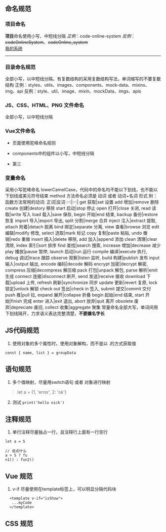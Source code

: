 ## 命名规范
  ### 项目命名
  **项目**命名使用小写、中短线分隔
  *正例*：code-online-system
  *反例*：~~codeOnlineSystem~~、~~codeOnline_system~~ \
  [我的系统](http://www.jscode.space)
  ***
  <!-- ![演示](https://img1.baidu.com/it/u=722430420,1974228945&fm=253&fmt=auto&app=138&f=JPEG?w=889&h=500) -->

  ### 目录命名规范
  全部小写，以中短线分隔，有复数结构的采用复数结构写法，单词缩写的不要复数结构
  正例：styles、utils、images、components、mock-data、mixins、img、api
  反例：style、util、image、mixin、mockData、imgs、apis

  ### JS、CSS、HTML、PNG 文件命名
  全部小写，以中短线分隔

  ### Vue文件命名
  * 页面使用驼峰命名规则
  - components中的组件以小写，中短线分隔

  + 第三

  ### 变量命名
  采用小写驼峰命名 lowerCamelCase，代码中的命名均不能以下划线，也不能以下划线或美元符号结束
  method 方法命名必须是 动词 或者 动词+名词 形式
  附： 函数方法常用的动词:
  正词|反词
  :-:|:-:|
  get 获取|set 设置
  add 增加|remove 删除
  create 创建|destory 移除
  start 启动|stop 停止
open 打开|close 关闭,
read 读取|write 写入
load 载入|save 保存,
begin 开始|end 结束,
backup 备份|restore 恢复
import 导入|export 导出,
split 分割|merge 合并
inject 注入|extract 提取,
attach 附着|detach 脱离
bind 绑定|separate 分离,
view 查看|browse 浏览
edit 编辑|modify 修改,
select 选取|mark 标记
copy 复制|paste 粘贴,
undo 撤销|redo 重做
insert 插入|delete 移除,
add 加入|append 添加
clean 清理|clear 清除,
index 索引|sort 排序
find 查找|search 搜索,
increase 增加|decrease 减少
play 播放|pause 暂停,
launch 启动|run 运行
compile 编译|execute 执行,
debug 调试|trace 跟踪
observe 观察|listen 监听,
build 构建|publish 发布
input 输入|output 输出,
encode 编码|decode 解码
encrypt 加密|decrypt 解密,
compress 压缩|decompress 解压缩
pack 打包|unpack 解包,
parse 解析|emit 生成
connect 连接|disconnect 断开,
send 发送|receive 接收
download 下载|upload 上传,
refresh 刷新|synchronize 同步
update 更新|revert 复原,
lock 锁定|unlock 解锁
check out 签出|check in 签入,
submit 提交|commit 交付
push 推|pull 拉,
expand 展开|collapse 折叠
begin 起始|end 结束,
start 开始|finish 完成
enter 进入|exit 退出,
abort 放弃|quit 离开
obsolete 废弃|depreciate 废旧,
collect 收集|aggregate 聚集
常量命名全部大写，单词间用下划线隔开，力求语义表达完整清楚，**不要嫌名字长**


## JS代码规范
  1. 使用对象的多个属性时，使用对象解构，而不是以 .的方式获取值
  ```
  const { name, list } = groupData 
  ```

## 语句规范
  1. 多个值映射，尽量用switch语句 或者 对象进行映射
  > let a = {1, 'error', 2: 'ok'}
  2. 测试
  `print('hello nick')`
## 注释规范
  1. 单行注释尽量独占一行，且注释行上面有一行空行
  ```
  let a = 5

  // 说点什么
  a > 5 ? fu
  n1() : fun2()
  ```

## Vue 规范
  1. v-if 尽量使用在template标签上，可以明显分隔代码块
  ```
    <template v-if="isShow">
     ...myCode
    </template>
  ```
## CSS 规范
